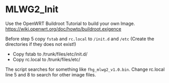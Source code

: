 # MLWG2_Init

Use the OpenWRT Buildroot Tutorial to build your own Image.
https://wiki.openwrt.org/doc/howto/buildroot.exigence


Before step 5 copy `fstab` and `rc.local` to `/init.d` and `/etc` (Create the directories if they does not exist!)
- Copy fstab to /trunk/files/etc/init.d/
- Copy rc.local to  /trunk/files/etc/



The script searches for something like `fhg_mlwg2_v1.0.bin`. Change rc.local line 5 and 8 to search for other image files.
